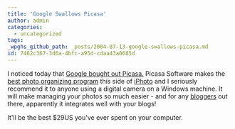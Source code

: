```yaml
---
title: 'Google Swallows Picasa'
author: admin
categories:
  - uncategorized
tags: 
_wpghs_github_path: _posts/2004-07-13-google-swallows-picasa.md
id: 7462c367-3d6a-4bfc-a95d-cdaa43a0685d
---
```

<p>I noticed today that <a href="http://www.google.com/press/pressrel/picasa.html">Google bought out Picasa.</a>  Picasa Software makes the <a href="http://www.picasa.com/picasa/">best photo organizing program</a> this side of <a href="http://www.apple.com/ilife/iphoto/">iPhoto</a> and I seriously recommend it to anyone using a digital camera on a Windows machine.  It will make managing your photos so much easier - and for any <a href="http://www.blogger.com">bloggers</a> out there, apparently it integrates well with your blogs!</p>
<p>It'll be the best $29US you've ever spent on your computer.</p>
